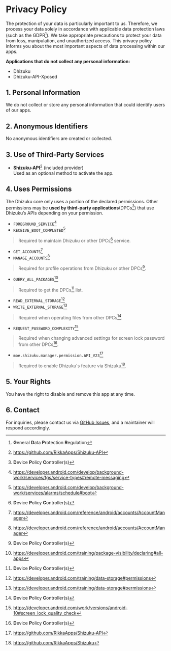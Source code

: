 # Privacy Policy

The protection of your data is particularly important to us. Therefore, we process your data solely in accordance with applicable data protection laws (such as the GDPR[^1]).
We take appropriate precautions to protect your data from loss, manipulation, and unauthorized access.
This privacy policy informs you about the most important aspects of data processing within our apps.

**Applications that do not collect any personal information:**

- Dhizuku
- Dhizuku-API-Xposed

[^1]: **G**eneral **D**ata **P**rotection **R**egulation

## 1. Personal Information

We do not collect or store any personal information that could identify users of our apps.

## 2. Anonymous Identifiers

No anonymous identifiers are created or collected.

## 3. Use of Third-Party Services

- **Shizuku-API**[^2] (included provider)  
Used as an optional method to activate the app.

[^2]: <https://github.com/RikkaApps/Shizuku-API>

## 4. Uses Permissions

The Dhizuku core only uses a portion of the declared permissions.
Other permissions may be **used by third-party applications**(DPCs[^4]) that use Dhizuku’s APIs depending on your permission.


- `FOREGROUND_SERVICE`[^5]
- `RECEIVE_BOOT_COMPLETED`[^6]

> Required to maintain Dhizuku or other DPCs[^4] service.

- `GET_ACCOUNTS`[^7]
- `MANAGE_ACCOUNTS`[^7]

> Required for profile operations from Dhizuku or other DPCs[^4].

- `QUERY_ALL_PACKAGES`[^8]

> Required to get the DPCs[^4] list.

- `READ_EXTERNAL_STORAGE`[^9]
- `WRITE_EXTERNAL_STORAGE`[^9]

> Required when operating files from other DPCs[^4].

- `REQUEST_PASSWORD_COMPLEXITY`[^10]

> Required when changing advanced settings for screen lock password from other DPCs[^4].

- `moe.shizuku.manager.permission.API_V23`[^2]

> Required to enable Dhizuku's feature via Shizuku[^12].

[^4]: **D**evice **P**olicy **C**ontroller(s)
[^12]: <https://github.com/RikkaApps/Shizuku>

[^5]: <https://developer.android.com/develop/background-work/services/fgs/service-types#remote-messaging>
[^6]: <https://developer.android.com/develop/background-work/services/alarms/schedule#boot>
[^7]: <https://developer.android.com/reference/android/accounts/AccountManager>
[^8]: <https://developer.android.com/training/package-visibility/declaring#all-apps>
[^9]: <https://developer.android.com/training/data-storage#permissions>
[^10]: <https://developer.android.com/work/versions/android-10#screen_lock_quality_check>

## 5. Your Rights

You have the right to disable and remove this app at any time.

## 6. Contact

For inquiries, please contact us via [GitHub Issues](https://github.com/iamr0s/Dhizuku/issues), and a maintainer will respond accordingly.
